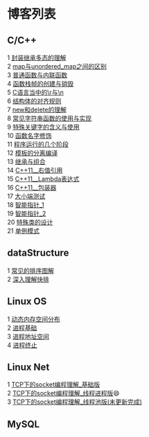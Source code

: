 # 博客列表
## C/C++
1 [封装继承多态的理解](https://github.com/Lp700750/Blogs/blob/master/Article/%E7%BB%A7%E6%89%BF%E5%B0%81%E8%A3%85%E5%A4%9A%E6%80%81%E7%9A%84%E7%90%86%E8%A7%A3.md)  
2 [map与unordered_map之间的区别](https://github.com/Lp700750/Blogs/blob/master/Article/map%E4%B8%8Eunordered_map.md)  
3 [普通函数与内联函数](https://github.com/Lp700750/Blogs/blob/master/Article/%E6%99%AE%E9%80%9A%E5%87%BD%E6%95%B0%E4%B8%8E%E5%86%85%E8%81%94%E5%87%BD%E6%95%B0.md)  
4 [函数栈帧的创建与销毁](https://github.com/Lp700750/Blogs/blob/master/Article/%E5%87%BD%E6%95%B0%E6%A0%88%E5%B8%A7%E7%9A%84%E5%88%9B%E5%BB%BA%E4%B8%8E%E9%94%80%E6%AF%81.md)   
5 [C语言当中的\r与\n](https://github.com/Lp700750/Blogs/blob/master/Article/C%E8%AF%AD%E8%A8%80%E5%BD%93%E4%B8%AD%E7%9A%84%5Cn%E4%B8%8E%5Cr.md)   
6 [结构体的对齐规则](https://github.com/Lp700750/Blogs/blob/master/Article/%E7%BB%93%E6%9E%84%E4%BD%93%E7%9A%84%E5%AF%B9%E9%BD%90.md)   
7 [new和delete的理解](https://github.com/Lp700750/Blogs/blob/master/Article/new%E5%92%8Cdelete%E7%9A%84%E7%90%86%E8%A7%A3.md)   
8 [常见字符串函数的使用与实现](https://github.com/Lp700750/Blogs/blob/master/Article/%E5%B8%B8%E8%A7%81%E5%AD%97%E7%AC%A6%E4%B8%B2%E5%87%BD%E6%95%B0%E7%9A%84%E4%BD%BF%E7%94%A8%E4%B8%8E%E5%AE%9E%E7%8E%B0.md)   
9 [特殊关键字的含义与使用](https://github.com/Lp700750/Blogs/blob/master/Article/%E7%89%B9%E6%AE%8A%E5%85%B3%E9%94%AE%E5%AD%97%E7%9A%84%E5%90%AB%E4%B9%89%E4%B8%8E%E4%BD%BF%E7%94%A8.md)   
10 [函数名字修饰](https://github.com/Lp700750/Blogs/blob/master/Article/%E5%87%BD%E6%95%B0%E5%90%8D%E5%AD%97%E4%BF%AE%E9%A5%B0.md)     
11 [程序运行的几个阶段](https://github.com/Lp700750/Blogs/blob/master/Article/%E7%A8%8B%E5%BA%8F%E8%BF%90%E8%A1%8C%E7%9A%84%E5%87%A0%E4%B8%AA%E9%98%B6%E6%AE%B5.md)      
12 [模板的分离编译](https://github.com/Lp700750/Blogs/blob/master/Article/%E6%A8%A1%E6%9D%BF%E7%9A%84%E5%88%86%E7%A6%BB%E7%BC%96%E8%AF%91.md)     
13 [继承与组合]()    
14 [C++11__右值引用](https://github.com/Lp700750/Blogs/blob/master/Article/%E5%8F%B3%E5%80%BC%E5%BC%95%E7%94%A8.md)    
15 [C++11__Lambda表达式](https://github.com/Lp700750/Blogs/blob/master/Article/Lambda%E8%A1%A8%E8%BE%BE%E5%BC%8F.md)    
16 [C++11__包装器](https://github.com/Lp700750/Blogs/blob/master/Article/C%2B%2B11__%E5%8C%85%E8%A3%85%E5%99%A8.md)    
17 [大小端测试](https://github.com/Lp700750/Blogs/blob/master/Article/%E5%A4%A7%E5%B0%8F%E7%AB%AF%E6%B5%8B%E8%AF%95.md)    
18 [智能指针_1](https://github.com/Lp700750/Blogs/blob/master/Article/%E6%99%BA%E8%83%BD%E6%8C%87%E9%92%88_1.md)    
19 [智能指针_2](https://github.com/Lp700750/Blogs/blob/master/Article/%E6%99%BA%E8%83%BD%E6%8C%87%E9%92%88_2.md)    
20 [特殊类的设计](https://github.com/Lp700750/Blogs/blob/master/Article/%E7%89%B9%E6%AE%8A%E7%B1%BB%E7%9A%84%E8%AE%BE%E8%AE%A1.md)    
21 [单例模式](https://github.com/Lp700750/Blogs/blob/master/Article/%E5%8D%95%E4%BE%8B%E6%A8%A1%E5%BC%8F.md)
## dataStructure 
1 [常见的排序图解](https://github.com/Lp700750/Blogs/blob/master/Article/%E5%B8%B8%E8%A7%81%E7%9A%84%E6%8E%92%E5%BA%8F%E5%9B%BE%E8%A7%A3.md)   
2 [深入理解快排](https://github.com/Lp700750/Blogs/blob/master/Article/%E6%B7%B1%E5%85%A5%E7%90%86%E8%A7%A3%E5%BF%AB%E6%8E%92.md)
## Linux OS    
1 [动态内存空间分布](https://github.com/Lp700750/Blogs/blob/master/Article/%E5%8A%A8%E6%80%81%E5%86%85%E5%AD%98%E7%A9%BA%E9%97%B4%E7%9A%84%E5%88%86%E5%B8%83.md)    
2 [进程基础](https://github.com/Lp700750/Blogs/blob/master/Article/%E8%BF%9B%E7%A8%8B%E5%9F%BA%E7%A1%80.md)    
3 [进程地址空间](https://github.com/Lp700750/Blogs/blob/master/Article/%E8%BF%9B%E7%A8%8B%E5%9C%B0%E5%9D%80%E7%A9%BA%E9%97%B4.md)     
4 [进程终止](https://github.com/Lp700750/Blogs/blob/master/Article/%E8%BF%9B%E7%A8%8B%E7%BB%88%E6%AD%A2.md)

## Linux Net
1 [TCP下的socket编程理解_基础版](https://github.com/Lp700750/Blogs/blob/master/Article/TCP%E4%B8%8B%E7%9A%84socket%E7%BD%91%E7%BB%9C%E7%BC%96%E7%A8%8B_%E5%9F%BA%E7%A1%80%E7%89%88.md)  
2 [TCP下的socket编程理解_线程进程版](https://github.com/Lp700750/Blogs/blob/master/Article/TCP%E4%B8%8B%E7%9A%84socket%E7%BC%96%E7%A8%8B%E7%90%86%E8%A7%A3_%E7%BA%BF%E7%A8%8B%E8%BF%9B%E7%A8%8B%E7%89%88.md):smile:  
3 [TCP下的socket编程理解_线程池版(未更新完成)](https://github.com/Lp700750/Blogs/blob/master/Article/TCP%E4%B8%8B%E7%9A%84socket%E7%BC%96%E7%A8%8B%E7%90%86%E8%A7%A3_%E7%BA%BF%E7%A8%8B%E6%B1%A0%E7%89%88.md)       
## MySQL
